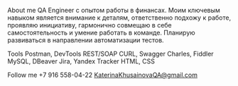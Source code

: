 
About me
QA Engineer с опытом работы в финансах. Моим ключевым навыком является внимание к деталям, ответственно подхожу к работе, проявляю инициативу, гармонично совмещаю в себе самостоятельность
и умение работать в команде. Планирую развиваться в направлении автоматизации тестов.
 
Tools
Postman, DevTools
REST/SOAP
CURL, Swagger
Charles, Fiddler
MySQL, DBeaver
Jira, Yandex Tracker
HTML, CSS


Follow me
+7 916 558-04-22
KaterinaKhusainovaQA@gmail.com

